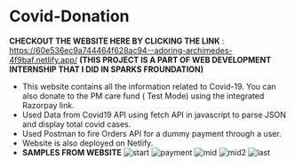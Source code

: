 # Covid-Donation
**CHECKOUT THE WEBSITE HERE BY CLICKING THE LINK** : 
https://60e536ec9a744464f628ac94--adoring-archimedes-4f9baf.netlify.app/
**(THIS PROJECT IS A PART OF WEB DEVELOPMENT INTERNSHIP THAT I DID IN SPARKS FROUNDATION)**
* This website contains all the information related to Covid-19. You can also donate to the PM care fund ( Test Mode) using the integrated Razorpay link.
* Used Data from Covid19 API using fetch API in javascript to parse JSON and display total covid cases.
* Used Postman to fire Orders API for a dummy payment through a user. 
* Website is also deployed on Netlify.
* **SAMPLES FROM WEBSITE**
![start](https://user-images.githubusercontent.com/58468853/124512840-fb22fe80-ddf6-11eb-8fa3-b512972baaa8.PNG)
![payment](https://user-images.githubusercontent.com/58468853/124512843-fcecc200-ddf6-11eb-897e-a3a2d40709cb.PNG)
![mid](https://user-images.githubusercontent.com/58468853/124512848-ff4f1c00-ddf6-11eb-9a51-e0e61b81d8fd.PNG)
![mid2](https://user-images.githubusercontent.com/58468853/124512851-0118df80-ddf7-11eb-8438-5d4b2ed863e6.PNG)
![last](https://user-images.githubusercontent.com/58468853/124512855-04ac6680-ddf7-11eb-9885-513d5cac411d.PNG)

